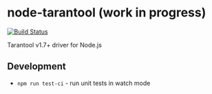 node-tarantool (work in progress)
=================================
[![Build Status](https://travis-ci.org/arusakov/node-tarantool.svg?branch=master)](https://travis-ci.org/arusakov/node-tarantool)

Tarantool v1.7+ driver for Node.js

Development
-----------
* `npm run test-ci` - run unit tests in watch mode
